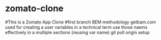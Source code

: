 # zomato-clone

#This is a Zomato App Clone
#first branch
BEM methodology getbam.com
used for creating a user variables in  a technical term
use those naems effectively in a multiple sections (reusing var name)
git pull origin setup
